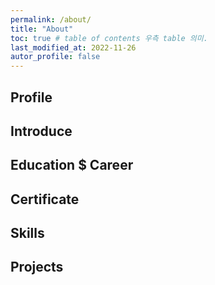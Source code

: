 ```yaml
---
permalink: /about/
title: "About"
toc: true # table of contents 우측 table 의미.
last_modified_at: 2022-11-26
autor_profile: false
---
```


## Profile

## Introduce

## Education $ Career

## Certificate

## Skills

## Projects